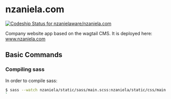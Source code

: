 nzaniela.com
==============================
[ ![Codeship Status for nzanielaware/nzaniela.com](https://app.codeship.com/projects/72dbbc50-7ce3-0135-5c44-361f0802280c/status?branch=master)](https://app.codeship.com/projects/245780)

Company website app based on the wagtail CMS. It is deployed here: www.nzaniela.com

## Basic Commands

### Compiling sass

In order to compile sass:

```bash
$ sass --watch nzaniela/static/sass/main.scss:nzaniela/static/css/main.css
`